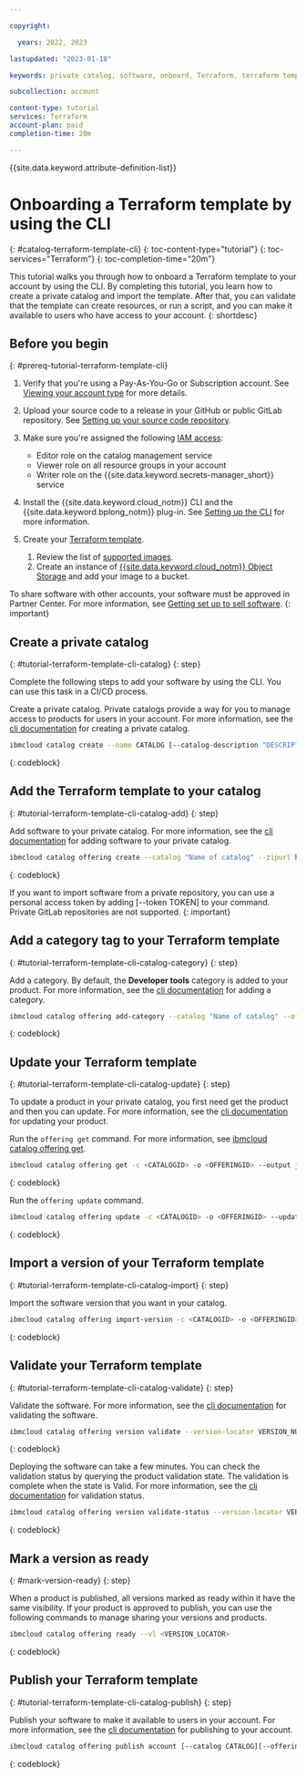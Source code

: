 ```yaml
---

copyright:

  years: 2022, 2023

lastupdated: "2023-01-18"

keywords: private catalog, software, onboard, Terraform, terraform template, cli

subcollection: account

content-type: tutorial
services: Terraform
account-plan: paid
completion-time: 20m

---
```


{{site.data.keyword.attribute-definition-list}}

<!--Keep in staging -Kent Hall-->
# Onboarding a Terraform template by using the CLI
{: #catalog-terraform-template-cli}
{: toc-content-type="tutorial"}
{: toc-services="Terraform"}
{: toc-completion-time="20m"}

This tutorial walks you through how to onboard a Terraform template to your account by using the CLI. By completing this tutorial, you learn how to create a private catalog and import the template. After that, you can validate that the template can create resources, or run a script, and you can make it available to users who have access to your account.
{: shortdesc}


## Before you begin
{: #prereq-tutorial-terraform-template-cli}

1. Verify that you're using a Pay-As-You-Go or Subscription account. See [Viewing your account type](/docs/account?topic=account-account_settings#view-acct-type) for more details.
1. Upload your source code to a release in your GitHub or public GitLab repository. See [Setting up your source code repository](/docs/sell?topic=sell-source-repo-setup).
1. Make sure you're assigned the following [IAM access](/docs/account?topic=account-groups):

   * Editor role on the catalog management service
   * Viewer role on all resource groups in your account
   * Writer role on the {{site.data.keyword.secrets-manager_short}} service

1. Install the {{site.data.keyword.cloud_notm}} CLI and the {{site.data.keyword.bplong_notm}} plug-in. See [Setting up the CLI](/docs/schematics?topic=schematics-setup-cli) for more information.
1. Create your [Terraform template](/docs/schematics?topic=schematics-create-tf-config).

   1. Review the list of [supported images](/docs/vpc?topic=vpc-about-images).
   1. Create an instance of [{{site.data.keyword.cloud_notm}} Object Storage](/docs/cloud-object-storage?topic=cloud-object-storage-getting-started-cloud-object-storage) and add your image to a bucket.

To share software with other accounts, your software must be approved in Partner Center. For more information, see [Getting set up to sell software](/docs/sell?topic=sell-sw-getting-started).
{: important}


## Create a private catalog
{: #tutorial-terraform-template-cli-catalog}
{: step}

Complete the following steps to add your software by using the CLI. You can use this task in a CI/CD process.

Create a private catalog. Private catalogs provide a way for you to manage access to products for users in your account. For more information, see the [cli documentation](/docs/account?topic=cli-manage-catalogs-plugin#create-catalog) for creating a private catalog.

```bash
ibmcloud catalog create --name CATALOG [--catalog-description "DESCRIPTION"]
```
{: codeblock}

## Add the Terraform template to your catalog
{: #tutorial-terraform-template-cli-catalog-add}
{: step}

Add software to your private catalog. For more information, see the [cli documentation](/docs/cli?topic=cli-manage-catalogs-plugin#create-offering) for adding software to your private catalog.

```bash
ibmcloud catalog offering create --catalog "Name of catalog" --zipurl https://software.url.com.tgz
```
{: codeblock}

If you want to import software from a private repository, you can use a personal access token by adding [--token TOKEN] to your command. Private GitLab repositories are not supported.
{: important}

## Add a category tag to your Terraform template
{: #tutorial-terraform-template-cli-catalog-category}
{: step}

Add a category. By default, the **Developer tools** category is added to your product. For more information, see the [cli documentation](/docs/cli?topic=cli-manage-catalogs-plugin#add-category-offering) for adding a category.

```bash
ibmcloud catalog offering add-category --catalog "Name of catalog" --offering "software-offering" --category "category"
```
{: codeblock}

## Update your Terraform template
{: #tutorial-terraform-template-cli-catalog-update}
{: step}

To update a product in your private catalog, you first need get the product and then you can update. For more information, see the [cli documentation](/docs/cli?topic=cli-manage-catalogs-plugin#add-category-offering) for updating your product.

Run the `offering get` command. For more information, see [ibmcloud catalog offering get](#get-offering).

```bash
ibmcloud catalog offering get -c <CATALOGID> -o <OFFERINGID> --output json
```
{: codeblock}

Run the `offering update` command.

```bash
ibmcloud catalog offering update -c <CATALOGID> -o <OFFERINGID> --updated-offering <UPDATED_OFFERING.json>
```
{: codeblock}


## Import a version of your Terraform template
{: #tutorial-terraform-template-cli-catalog-import}
{: step}

Import the software version that you want in your catalog.

```bash
ibmcloud catalog offering import-version -c <CATALOGID> -o <OFFERINGID> --zipurl <TGZ> --target-version <VERSION>
```
{: codeblock}


## Validate your Terraform template
{: #tutorial-terraform-template-cli-catalog-validate}
{: step}

Validate the software. For more information, see the [cli documentation](/docs/cli?topic=cli-manage-catalogs-plugin#validate-offering) for validating the software.

```bash
ibmcloud catalog offering version validate --version-locator VERSION_NUMBER --cluster CLUSTER_ID --namespace NAME [--timeout TIMEOUT] [--wait WAIT] [--override-values VALUES|FILENAME]
```
{: codeblock}

Deploying the software can take a few minutes. You can check the validation status by querying the product validation state. The validation is complete when the state is Valid. For more information, see the [cli documentation](/docs/cli?topic=cli-manage-catalogs-plugin#validate-status-offering) for validation status.

```bash
ibmcloud catalog offering version validate-status --version-locator VERSION_NUMBER [--output FORMAT]
```
{: codeblock}

<!--
## Configure compliance controls
{: #tutorial-terraform-template-cli-catalog-configure}
{: step}

Need info

## Validate again
{: #tutorial-terraform-template-cli-catalog-compliance}
{: step}

Need info

## Clean up validation resources
{: #tutorial-terraform-template-cli-catalog-resource}
{: step}

Need info
-->

## Mark a version as ready
{: #mark-version-ready}
{: step}

When a product is published, all versions marked as ready within it have the same visibility. If your product is approved to publish, you can use the following commands to manage sharing your versions and products.

```bash
ibmcloud catalog offering ready --vl <VERSION_LOCATOR>
```
{: codeblock}

## Publish your Terraform template
{: #tutorial-terraform-template-cli-catalog-publish}
{: step}

Publish your software to make it available to users in your account. For more information, see the [cli documentation](/docs/cli?topic=cli-manage-catalogs-plugin#publish-offering-to-account) for publishing to your account.

```bash
ibmcloud catalog offering publish account [--catalog CATALOG][--offering OFFERING]
```
{: codeblock}

